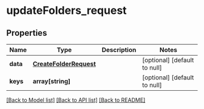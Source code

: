 # updateFolders_request

## Properties
Name | Type | Description | Notes
------------ | ------------- | ------------- | -------------
**data** | [**CreateFolderRequest**](CreateFolderRequest.md) |  | [optional] [default to null]
**keys** | **array[string]** |  | [optional] [default to null]

[[Back to Model list]](../README.md#documentation-for-models) [[Back to API list]](../README.md#documentation-for-api-endpoints) [[Back to README]](../README.md)


